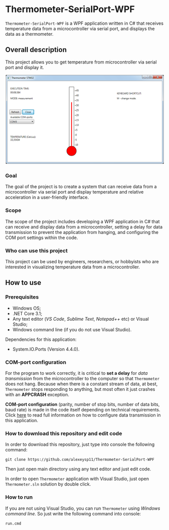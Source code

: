 # Thermometer-SerialPort-WPF 

`Thermometer-SerialPort-WPF` is a WPF application written in C# that receives temperature data from a microcontroller via serial port, and displays the data as a thermometer.

## Overall description

This project allows you to get temperature from microcontroller via serial port and display it.

![Themometer_Measurement](Docs/img/Usage/Themometer_Measurement.png)

### Goal

The goal of the project is to create a system that can receive data from a microcontroller via serial port and display temperature and relative acceleration in a user-friendly interface.

### Scope

The scope of the project includes developing a WPF application in C# that can receive and display data from a microcontroller, setting a delay for data transmission to prevent the application from hanging, and configuring the COM port settings within the code.

### Who can use this project

This project can be used by engineers, researchers, or hobbyists who are interested in visualizing temperature data from a microcontroller.

## How to use 

### Prerequisites

- Windows OS; 
- .NET Core 3.1; 
- Any text editor (*VS Code*, *Sublime Text*, *Notepad++* etc) or Visual Studio; 
- Windows command line (if you do not use Visual Studio). 

Dependencies for this application: 
- System.IO.Ports (Version 4.4.0). 

### COM-port configuration

For the program to work correctly, it is critical to **set a delay** for *data transmission* from the microcontroller to the computer so that `Thermometer` does not hang.
Because when there is a constant stream of data, at best, `Thermometer` stops responding to anything, but most often it just crashes with an **APPCRASH** exception.

**COM-port configuration** (parity, number of stop bits, number of data bits, baud rate) is made in the code itself depending on technical requirements.
Click [here](Docs/DataTransmission.md) to read full information on how to configure data transmission in this application. 

### How to download this repository and edit code 

In order to download this repository, just type into console the following command: 
```
git clone https://github.com/alexeysp11/Thermometer-SerialPort-WPF
```

Then just open main directory using any text editor and just edit code. 

In order to open `Thermometer` application with Visual Studio, just open `Thermometer.sln` solution by double click. 

### How to run 

If you are not using Visual Studio, you can run `Thermometer` using *Windows command line*. 
So just write the following command into console: 
```
run.cmd
```
